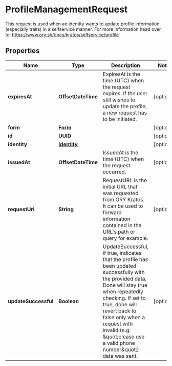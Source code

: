 

# ProfileManagementRequest

This request is used when an identity wants to update profile information (especially traits) in a selfservice manner.  For more information head over to: https://www.ory.sh/docs/kratos/selfservice/profile
## Properties

Name | Type | Description | Notes
------------ | ------------- | ------------- | -------------
**expiresAt** | **OffsetDateTime** | ExpiresAt is the time (UTC) when the request expires. If the user still wishes to update the profile, a new request has to be initiated. |  [optional]
**form** | [**Form**](Form.md) |  |  [optional]
**id** | **UUID** |  |  [optional]
**identity** | [**Identity**](Identity.md) |  |  [optional]
**issuedAt** | **OffsetDateTime** | IssuedAt is the time (UTC) when the request occurred. |  [optional]
**requestUrl** | **String** | RequestURL is the initial URL that was requested from ORY Kratos. It can be used to forward information contained in the URL&#39;s path or query for example. |  [optional]
**updateSuccessful** | **Boolean** | UpdateSuccessful, if true, indicates that the profile has been updated successfully with the provided data. Done will stay true when repeatedly checking. If set to true, done will revert back to false only when a request with invalid (e.g. \&quot;please use a valid phone number\&quot;) data was sent. |  [optional]



